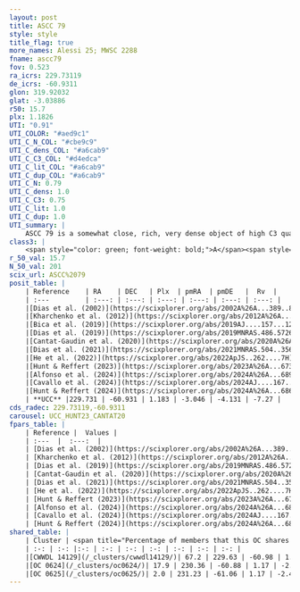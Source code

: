 ```yaml
---
layout: post
title: ASCC 79
style: style
title_flag: true
more_names: Alessi 25; MWSC 2288
fname: ascc79
fov: 0.523
ra_icrs: 229.73119
de_icrs: -60.9311
glon: 319.92032
glat: -3.03886
r50: 15.7
plx: 1.1826
UTI: "0.91"
UTI_COLOR: "#aed9c1"
UTI_C_N_COL: "#cbe9c9"
UTI_C_dens_COL: "#a6cab9"
UTI_C_C3_COL: "#d4edca"
UTI_C_lit_COL: "#a6cab9"
UTI_C_dup_COL: "#a6cab9"
UTI_C_N: 0.79
UTI_C_dens: 1.0
UTI_C_C3: 0.75
UTI_C_lit: 1.0
UTI_C_dup: 1.0
UTI_summary: |
    ASCC 79 is a somewhat close, rich, very dense object of high C3 quality. It is very well-studied in the literature. This object shares a significant percentage of members with 3 later reported entries.
class3: |
    <span style="color: green; font-weight: bold;">A</span><span style="color: #FFC300; font-weight: bold;">B</span>
r_50_val: 15.7
N_50_val: 201
scix_url: ASCC%2079
posit_table: |
    | Reference    | RA    | DEC   | Plx  | pmRA  | pmDE   |  Rv  |
    | :---         | :---: | :---: | :---: | :---: | :---: | :---: |
    |[Dias et al. (2002)](https://scixplorer.org/abs/2002A%26A...389..871D) | 229.8 | -60.73 | -- | -2.67 | -4.1 | -1.01 |
    |[Kharchenko et al. (2012)](https://scixplorer.org/abs/2012A%26A...543A.156K) | 229.665 | -60.63 | -- | -3.55 | -4.2 | -- |
    |[Bica et al. (2019)](https://scixplorer.org/abs/2019AJ....157...12B) | 229.792 | -60.727 | -- | -- | -- | -- |
    |[Dias et al. (2019)](https://scixplorer.org/abs/2019MNRAS.486.5726D) | 229.729 | -60.798 | 1.176 | -2.914 | -4.232 | -4.619 |
    |[Cantat-Gaudin et al. (2020)](https://scixplorer.org/abs/2020A%26A...640A...1C) | 229.731 | -60.798 | 1.176 | -2.914 | -4.232 | -- |
    |[Dias et al. (2021)](https://scixplorer.org/abs/2021MNRAS.504..356D) | 229.686 | -60.806 | 1.178 | -2.942 | -4.214 | 12.322 |
    |[He et al. (2022)](https://scixplorer.org/abs/2022ApJS..262....7H) | 229.708 | -60.912 | 1.184 | -3.109 | -4.106 | -- |
    |[Hunt & Reffert (2023)](https://scixplorer.org/abs/2023A%26A...673A.114H) | 229.367 | -61.075 | 1.187 | -3.069 | -4.0 | -8.86 |
    |[Alfonso et al. (2024)](https://scixplorer.org/abs/2024A%26A...689A..18A) | 229.822 | -60.815 | 1.143 | -3.027 | -3.968 | -- |
    |[Cavallo et al. (2024)](https://scixplorer.org/abs/2024AJ....167...12C) | 229.781 | -60.83 | 1.185 | -- | -- | -- |
    |[Hunt & Reffert (2024)](https://scixplorer.org/abs/2024A%26A...686A..42H) | 229.367 | -61.075 | 1.187 | -3.069 | -4.0 | -8.86 |
    | **UCC** |229.731 | -60.931 | 1.183 | -3.046 | -4.131 | -7.27 | 
cds_radec: 229.73119,-60.9311
carousel: UCC_HUNT23_CANTAT20
fpars_table: |
    | Reference |  Values |
    | :---  |  :---:  |
    | [Dias et al. (2002)](https://scixplorer.org/abs/2002A%26A...389..871D) | `E(B-V)=0.16, Dist=800.0, Age=6.86` |
    | [Kharchenko et al. (2012)](https://scixplorer.org/abs/2012A%26A...543A.156K) | `e_bv=0.312, distance=871, log_age=6.95` |
    | [Dias et al. (2019)](https://scixplorer.org/abs/2019MNRAS.486.5726D) | `E(B-V)=0.19, Dist=813, logAge=6.93, Z=0.007` |
    | [Cantat-Gaudin et al. (2020)](https://scixplorer.org/abs/2020A%26A...640A...1C) | `AVNN=0.41, DMNN=9.58, AgeNN=7.27` |
    | [Dias et al. (2021)](https://scixplorer.org/abs/2021MNRAS.504..356D) | `Av=0.748, Dist=831, logage=7.365, [Fe/H]=0.043` |
    | [He et al. (2022)](https://scixplorer.org/abs/2022ApJS..262....7H) | `A0=1.0, logAge=6.7` |
    | [Hunt & Reffert (2023)](https://scixplorer.org/abs/2023A%26A...673A.114H) | `AV50=0.625, diffAV50=1.75, MOD50=9.516, logAge50=6.74` |
    | [Alfonso et al. (2024)](https://scixplorer.org/abs/2024A%26A...689A..18A) | `AV=0.41221, MOD=9.43414, logAge=7.06632, Z=0.04767` |
    | [Cavallo et al. (2024)](https://scixplorer.org/abs/2024AJ....167...12C) | `AV50=0.87, dMod50=9.61, logAge50=6.44, [Fe/H]50=-0.19` |
    | [Hunt & Reffert (2024)](https://scixplorer.org/abs/2024A%26A...686A..42H) | `MassJ=240.176` |
shared_table: |
    | Cluster | <span title="Percentage of members that this OC shares with the ones listed">%</span>   | RA   | DEC   | Plx   | pmRA  | pmDE  | Rv | UTI |
    | :-: | :-: |:-: | :-: | :-: | :-: | :-: | :-: | :-: |
    |[CWWDL 14129](/_clusters/cwwdl14129/)| 67.2 | 229.63 | -60.98 | 1.19 | -3.13 | -4.11 | -7.88 |0.06 |
    |[OC 0624](/_clusters/oc0624/)| 17.9 | 230.36 | -60.88 | 1.17 | -2.87 | -4.06 | -3.43 |0.01 |
    |[OC 0625](/_clusters/oc0625/)| 2.0 | 231.23 | -61.06 | 1.17 | -2.43 | -4.22 | -1.61 |0.42 |
---
```

